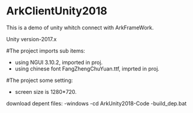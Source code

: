# ArkClientUnity2018
This is a demo of unity whitch connect with ArkFrameWork.

Unity version-2017.x

#The project imports sub items:
- using NGUI 3.10.2, imported in proj.
- using chinese font FangZhengChuYuan.ttf, imprted in proj.

#The project some setting:
- screen size is 1280*720. 


download depent files:
-windows
-cd ArkUnity2018-Code
-build_dep.bat


